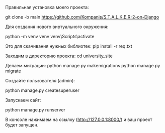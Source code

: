 Правильная установка моего проекта:

git clone -b main https://github.com/Kompanis/S.T.A.L.K.E.R-2-on-Django

Для создания нового виртуального окружения:

python -m venv venv
venv\Scripts\activate

Это для скачивания нужных библиотек:
pip install -r req.txt

Заходим в директорию проекта:
cd university_site

Делаем миграции:
python manage.py makemigrations
python manage.py migrate

Создайте пользователя (admin):

python manage.py createsuperuser

Запускаем сайт:

python manage.py runserver

В консоле нажимаем на ссылку (http://127.0.0.1:8000/) и ваш проект будет запущен.
